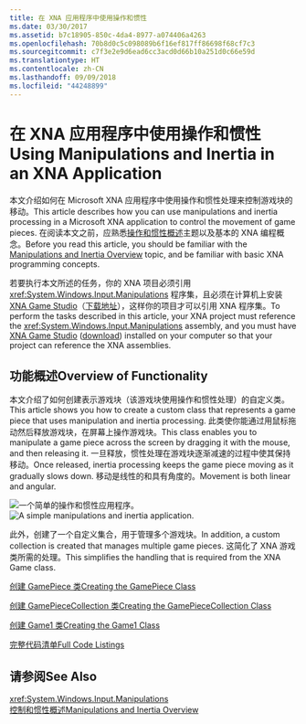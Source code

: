 ```yaml
---
title: 在 XNA 应用程序中使用操作和惯性
ms.date: 03/30/2017
ms.assetid: b7c18905-850c-4da4-8977-a074406a4263
ms.openlocfilehash: 70b8d0c5c098089b6f16ef817ff86698f68cf7c3
ms.sourcegitcommit: c7f3e2e9d6ead6cc3acd0d66b10a251d0c66e59d
ms.translationtype: HT
ms.contentlocale: zh-CN
ms.lasthandoff: 09/09/2018
ms.locfileid: "44248899"
---
```

# <a name="using-manipulations-and-inertia-in-an-xna-application"></a><span data-ttu-id="b4bfa-102">在 XNA 应用程序中使用操作和惯性</span><span class="sxs-lookup"><span data-stu-id="b4bfa-102">Using Manipulations and Inertia in an XNA Application</span></span>
<span data-ttu-id="b4bfa-103">本文介绍如何在 Microsoft XNA 应用程序中使用操作和惯性处理来控制游戏块的移动。</span><span class="sxs-lookup"><span data-stu-id="b4bfa-103">This article describes how you can use manipulations and inertia processing in a Microsoft XNA application to control the movement of game pieces.</span></span> <span data-ttu-id="b4bfa-104">在阅读本文之前，应熟悉[操作和惯性概述](../../../docs/framework/common-client-technologies/manipulations-and-inertia-overview.md)主题以及基本的 XNA 编程概念。</span><span class="sxs-lookup"><span data-stu-id="b4bfa-104">Before you read this article, you should be familiar with the [Manipulations and Inertia Overview](../../../docs/framework/common-client-technologies/manipulations-and-inertia-overview.md) topic, and be familiar with basic XNA programming concepts.</span></span>  
  
 <span data-ttu-id="b4bfa-105">若要执行本文所述的任务，你的 XNA 项目必须引用 <xref:System.Windows.Input.Manipulations> 程序集，且必须在计算机上安装 [XNA Game Studio](https://msdn.microsoft.com/library/bb200104.aspx)（[下载地址](https://www.microsoft.com/downloads/details.aspx?FamilyId=7D70D6ED-1EDD-4852-9883-9A33C0AD8FEE&displaylang=en)），这样你的项目才可以引用 XNA 程序集。</span><span class="sxs-lookup"><span data-stu-id="b4bfa-105">To perform the tasks described in this article, your XNA project must reference the <xref:System.Windows.Input.Manipulations> assembly, and you must have [XNA Game Studio](https://msdn.microsoft.com/library/bb200104.aspx) ([download](https://www.microsoft.com/downloads/details.aspx?FamilyId=7D70D6ED-1EDD-4852-9883-9A33C0AD8FEE&displaylang=en)) installed on your computer so that your project can reference the XNA assemblies.</span></span>  
  
## <a name="overview-of-functionality"></a><span data-ttu-id="b4bfa-106">功能概述</span><span class="sxs-lookup"><span data-stu-id="b4bfa-106">Overview of Functionality</span></span>  
 <span data-ttu-id="b4bfa-107">本文介绍了如何创建表示游戏块（该游戏块使用操作和惯性处理）的自定义类。</span><span class="sxs-lookup"><span data-stu-id="b4bfa-107">This article shows you how to create a custom class that represents a game piece that uses manipulation and inertia processing.</span></span> <span data-ttu-id="b4bfa-108">此类使你能通过用鼠标拖动然后释放游戏块，在屏幕上操作游戏块。</span><span class="sxs-lookup"><span data-stu-id="b4bfa-108">This class enables you to manipulate a game piece across the screen by dragging it with the mouse, and then releasing it.</span></span> <span data-ttu-id="b4bfa-109">一旦释放，惯性处理在游戏块逐渐减速的过程中使其保持移动。</span><span class="sxs-lookup"><span data-stu-id="b4bfa-109">Once released, inertia processing keeps the game piece moving as it gradually slows down.</span></span> <span data-ttu-id="b4bfa-110">移动是线性的和具有角度的。</span><span class="sxs-lookup"><span data-stu-id="b4bfa-110">Movement is both linear and angular.</span></span>  
  
 <span data-ttu-id="b4bfa-111">![一个简单的操作和惯性应用程序。](../../../docs/framework/common-client-technologies/media/ndp-gamexna.jpg "NDP_GameXna")</span><span class="sxs-lookup"><span data-stu-id="b4bfa-111">![A simple manipulations and inertia application.](../../../docs/framework/common-client-technologies/media/ndp-gamexna.jpg "NDP_GameXna")</span></span>  
  
 <span data-ttu-id="b4bfa-112">此外，创建了一个自定义集合，用于管理多个游戏块。</span><span class="sxs-lookup"><span data-stu-id="b4bfa-112">In addition, a custom collection is created that manages multiple game pieces.</span></span> <span data-ttu-id="b4bfa-113">这简化了 XNA 游戏类所需的处理。</span><span class="sxs-lookup"><span data-stu-id="b4bfa-113">This simplifies the handling that is required from the XNA Game class.</span></span>  
  
 [<span data-ttu-id="b4bfa-114">创建 GamePiece 类</span><span class="sxs-lookup"><span data-stu-id="b4bfa-114">Creating the GamePiece Class</span></span>](../../../docs/framework/common-client-technologies/creating-the-gamepiece-class.md)  
  
 [<span data-ttu-id="b4bfa-115">创建 GamePieceCollection 类</span><span class="sxs-lookup"><span data-stu-id="b4bfa-115">Creating the GamePieceCollection Class</span></span>](../../../docs/framework/common-client-technologies/creating-the-gamepiececollection-class.md)  
  
 [<span data-ttu-id="b4bfa-116">创建 Game1 类</span><span class="sxs-lookup"><span data-stu-id="b4bfa-116">Creating the Game1 Class</span></span>](../../../docs/framework/common-client-technologies/creating-the-game1-class.md)  
  
 [<span data-ttu-id="b4bfa-117">完整代码清单</span><span class="sxs-lookup"><span data-stu-id="b4bfa-117">Full Code Listings</span></span>](../../../docs/framework/common-client-technologies/full-code-listings.md)  
  
## <a name="see-also"></a><span data-ttu-id="b4bfa-118">请参阅</span><span class="sxs-lookup"><span data-stu-id="b4bfa-118">See Also</span></span>  
 <xref:System.Windows.Input.Manipulations>  
 [<span data-ttu-id="b4bfa-119">控制和惯性概述</span><span class="sxs-lookup"><span data-stu-id="b4bfa-119">Manipulations and Inertia Overview</span></span>](../../../docs/framework/common-client-technologies/manipulations-and-inertia-overview.md)
